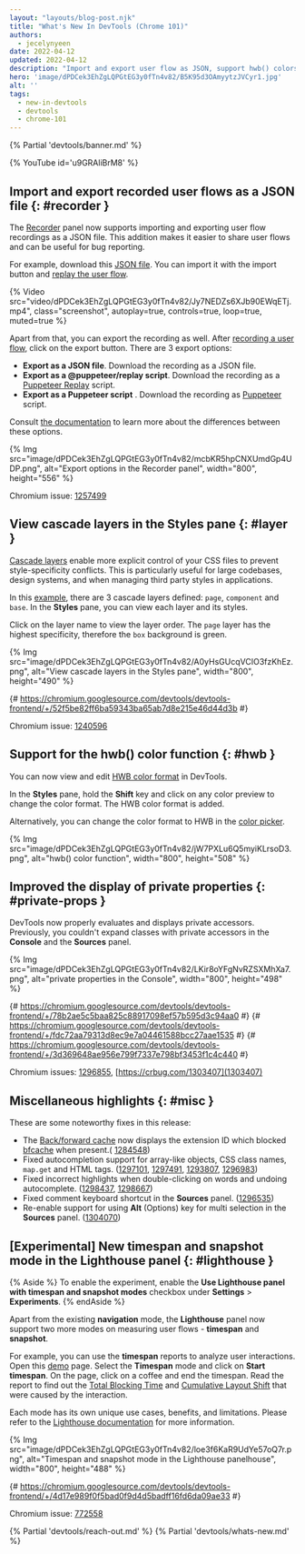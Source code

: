 ```yaml
---
layout: "layouts/blog-post.njk"
title: "What's New In DevTools (Chrome 101)"
authors:
  - jecelynyeen
date: 2022-04-12
updated: 2022-04-12
description: "Import and export user flow as JSON, support hwb() colors, view cascade layers in the Styles pane and more."
hero: 'image/dPDCek3EhZgLQPGtEG3y0fTn4v82/B5K95d3OAmyytzJVCyr1.jpg'
alt: ''
tags:
  - new-in-devtools
  - devtools
  - chrome-101
---
```


{% Partial 'devtools/banner.md' %}

{% YouTube id='u9GRAliBrM8' %}

## Import and export recorded user flows as a JSON file  {: #recorder }

The [Recorder](/docs/devtools/recorder) panel now supports importing and exporting user flow recordings as a JSON file. This addition makes it easier to share user flows and can be useful for bug reporting.

For example, download this [JSON file](https://storage.googleapis.com/web-dev-uploads/file/dPDCek3EhZgLQPGtEG3y0fTn4v82/vzQbv2rUfTz2DEmx06Gv.json). You can import it with the import button and [replay the user flow](/docs/devtools/recorder/#replay).

{% Video src="video/dPDCek3EhZgLQPGtEG3y0fTn4v82/Jy7NEDZs6XJb90EWqETj.mp4", class="screenshot", autoplay=true, controls=true, loop=true, muted=true %}

Apart from that, you can export the recording as well. After [recording a user flow](/docs/devtools/recorder/#record), click on the export button. There are 3 export options:

- **Export as a JSON file**. Download the recording as a JSON file.
- **Export as a @puppeteer/replay script**. Download the recording as a [Puppeteer Replay](https://github.com/puppeteer/replay) script. 
- **Export as a Puppeteer script** . Download the recording as [Puppeteer](https://pptr.dev/) script.

Consult [the documentation](/docs/devtools/recorder/#export-flows) to learn more about the differences between these options.

{% Img src="image/dPDCek3EhZgLQPGtEG3y0fTn4v82/mcbKR5hpCNXUmdGp4UDP.png", alt="Export options in the Recorder panel", width="800", height="556" %}

Chromium issue: [1257499](https://crbug.com/1257499)


## View cascade layers in the Styles pane {: #layer }

[Cascade layers](/blog/cascade-layers/) enable more explicit control of your CSS files to prevent style-specificity conflicts. This is particularly useful for large codebases, design systems, and when managing third party styles in applications.

In this [example](https://jec.fyi/demo/cascade-layer), there are 3 cascade layers defined: `page`, `component` and `base`. In the **Styles** pane, you can view each layer and its styles.

Click on the layer name to view the layer order. The `page` layer has the highest specificity, therefore the `box` background is green. 

{% Img src="image/dPDCek3EhZgLQPGtEG3y0fTn4v82/A0yHsGUcqVCIO3fzKhEz.png", alt="View cascade layers in the Styles pane", width="800", height="490" %}

{# https://chromium.googlesource.com/devtools/devtools-frontend/+/52f5be82ff6ba59343ba65ab7d8e215e46d44d3b #}

Chromium issue: [1240596](https://crbug.com/1240596)


## Support for the hwb() color function {: #hwb }

You can now view and edit [HWB color format](https://drafts.csswg.org/css-color/#the-hwb-notation) in DevTools.

In the **Styles** pane, hold the **Shift** key and click on any color preview to change the color format. The HWB color format is added.

Alternatively, you can change the color format to HWB in the [color picker](/docs/devtools/css/reference/#color-picker).

{% Img src="image/dPDCek3EhZgLQPGtEG3y0fTn4v82/jW7PXLu6Q5myiKLrsoD3.png", alt="hwb() color function", width="800", height="508" %}


## Improved the display of private properties {: #private-props }

DevTools now properly evaluates and displays private accessors. Previously, you couldn't expand classes with private accessors in the **Console** and the **Sources** panel.

{% Img src="image/dPDCek3EhZgLQPGtEG3y0fTn4v82/LKir8oYFgNvRZSXMhXa7.png", alt="private properties in the Console", width="800", height="498" %}

{# https://chromium.googlesource.com/devtools/devtools-frontend/+/78b2ae5c5baa825c88917098ef57b595d3c94aa0 #}
{# https://chromium.googlesource.com/devtools/devtools-frontend/+/fdc72aa79313d8ec9e7a04461588bcc27aae1535 #}
{# https://chromium.googlesource.com/devtools/devtools-frontend/+/3d369648ae956e799f7337e798bf3453f1c4c440 #}

Chromium issues: [1296855](https://crbug.com/1296855), [https://crbug.com/1303407](1303407)


## Miscellaneous highlights {: #misc }

These are some noteworthy fixes in this release:

- The [Back/forward cache](/blog/new-in-devtools-98/#bfcache) now displays the extension ID which blocked [bfcache](https://web.dev/bfcache/) when present.( [1284548](https://crbug.com/1284548))
- Fixed autocompletion support for array-like objects, CSS class names, `map.get` and HTML tags. ([1297101](https://crbug.com/1297101), [1297491](https://crbug.com/1297491), [1293807](https://crbug.com/1293807), [1296983](https://crbug.com/1296983))
- Fixed incorrect highlights when double-clicking on words and undoing autocomplete. ([1298437](https://crbug.com/1298437), [1298667](https://crbug.com/1298667))
- Fixed comment keyboard shortcut in the **Sources** panel. ([1296535](https://crbug.com/1296535))
- Re-enable support for using **Alt** (Options) key for multi selection in the **Sources** panel. ([1304070](https://crbug.com/1304070))

 
## [Experimental] New timespan and snapshot mode in the Lighthouse panel {: #lighthouse }

{% Aside %}
To enable the experiment, enable the **Use Lighthouse panel with timespan and snapshot modes** checkbox under **Settings** > **Experiments**.
{% endAside %}

Apart from the existing **navigation** mode, the **Lighthouse** panel now support two more modes on measuring user flows - **timespan** and **snapshot**.

For example, you can use the **timespan** reports to analyze user interactions. Open this [demo](https://coffee-cart.netlify.app/) page. Select the **Timespan** mode and click on **Start timespan**. On the page, click on a coffee and end the timespan. Read the report to find out the [Total Blocking Time](https://web.dev/tbt/) and [Cumulative Layout Shift](https://web.dev/cls/) that were caused by the interaction.

Each mode has its own unique use cases, benefits, and limitations. Please refer to the [Lighthouse documentation](https://github.com/GoogleChrome/lighthouse/blob/master/docs/user-flows.md) for more information.

{% Img src="image/dPDCek3EhZgLQPGtEG3y0fTn4v82/loe3f6KaR9UdYe57oQ7r.png", alt="Timespan and snapshot mode in the Lighthouse panelhouse", width="800", height="488" %}

{# https://chromium.googlesource.com/devtools/devtools-frontend/+/4d17e989f0f5bad0f9d4d5badff16fd6da09ae33 #}

Chromium issue: [772558](https://crbug.com/772558)


{% Partial 'devtools/reach-out.md' %}
{% Partial 'devtools/whats-new.md' %}
